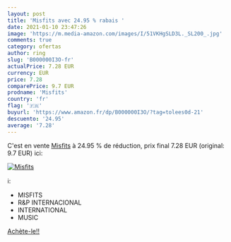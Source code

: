 ```yaml
---
layout: post
title: 'Misfits avec 24.95 % rabais '
date: 2021-01-10 23:47:26
image: 'https://m.media-amazon.com/images/I/51VKHgSLD3L._SL200_.jpg'
comments: true
category: ofertas
author: ring
slug: 'B000000I3O-fr'
actualPrice: 7.28 EUR
currency: EUR
price: 7.28
comparePrice: 9.7 EUR
prodname: 'Misfits'
country: 'fr'
flag: '🇫🇷'
buyurl: 'https://www.amazon.fr/dp/B000000I3O/?tag=tolees0d-21'
descuento: '24.95'
average: '7.28'
---
```


C'est en vente [Misfits](https://www.amazon.fr/dp/B000000I3O/?tag=tolees0d-21)  à  24.95 % de réduction, prix final  7.28 EUR (original: 9.7 EUR) ici:

[![Misfits](https://m.media-amazon.com/images/I/51VKHgSLD3L._SL200_.jpg)](https://www.amazon.fr/dp/B000000I3O/?tag=tolees0d-21)

ℹ️:

- MISFITS
- R&P INTERNACIONAL
- INTERNATIONAL
- MUSIC

[Achète-le!!](https://www.amazon.fr/dp/B000000I3O/?tag=tolees0d-21)
